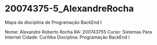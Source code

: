 # 20074375-5_AlexandreRocha
 Mapa da disciplina de Programação BackEnd I

Nome: Alexandre Roberto Rocha
RA: 200743755
Curso: Sistemas Para Internet
Cidade: Curitiba
Disciplina: Programação BackEnd I
